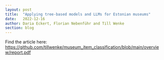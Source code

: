 ```yaml
---
layout: post
title:  "Applying tree-based models and LLMs for Estonian museums"
date:   2022-12-16
author: Daria Eckert, Florian Nebenführ and Till Wenke
section: blog
---
```


Find the article here: <https://github.com/tillwenke/museum_item_classification/blob/main/overview/report.pdf>

